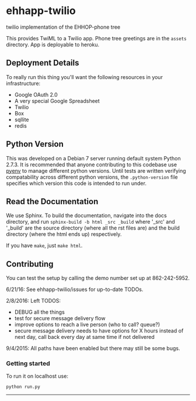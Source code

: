 # ehhapp-twilio

twilio implementation of the EHHOP-phone tree

This provides TwiML to a Twilio app. Phone tree greetings are in the `assets` directory. App is deployable to heroku.

## Deployment Details

To really run this thing you'll want the following resources in your infrastructure:

* Google OAuth 2.0
* A very special Google Spreadsheet
* Twilio
* Box
* sqllite
* redis

## Python Version

This was developed on a Debian 7 server running default system Python 2.7.3. It is recommended that anyone contributing to this codebase use [pyenv][pyenv] to manage different python versions. Until tests are written verifying compatability across different python versions, the `.python-version` file specifies which version this code is intended to run under.

## Read the Documentation

We use Sphinx. To build the documentation, navigate into the docs directory, and run `sphinx-build -b html _src _build` where '\_src' and '\_build' are the source directory (where all the rst files are) and the build directory (where the html ends up) respectively.

If you have `make`, just `make html`.

## Contributing

You can test the setup by calling the demo number set up at 862-242-5952.

6/21/16: See ehhapp-twilio/issues for up-to-date TODOs.

2/8/2016: Left TODOS:
* DEBUG all the things
* test for secure message delivery flow
* improve options to reach a live person (who to call? queue?)
* secure message delivery needs to have options for X hours instead of next day, call back every day at same time if not delivered

9/4/2015: All paths have been enabled but there may still be some bugs.

### Getting started

To run it on localhost use:

`python run.py`

---

<!-- Links -->
[pyenv]: https://github.com/yyuu/pyenv

